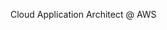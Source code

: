 Cloud Application Architect @ AWS

<!---
bensontwu/bensontwu is a ✨ special ✨ repository because its `README.md` (this file) appears on your GitHub profile.
You can click the Preview link to take a look at your changes.
--->
